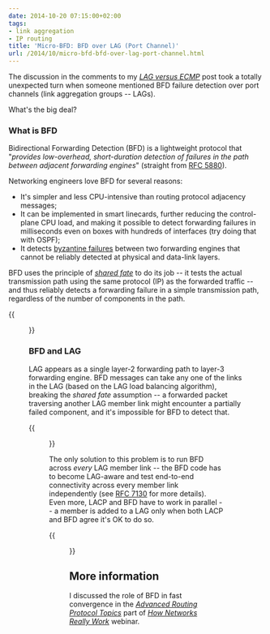 ```yaml
---
date: 2014-10-20 07:15:00+02:00
tags:
- link aggregation
- IP routing
title: 'Micro-BFD: BFD over LAG (Port Channel)'
url: /2014/10/micro-bfd-bfd-over-lag-port-channel.html
---
```

The discussion in the comments to my [*LAG versus ECMP*](/2014/10/lag-versus-ecmp.html) post took a totally unexpected turn when someone mentioned BFD failure detection over port channels (link aggregation groups -- LAGs).

What's the big deal?
<!--more-->
### What is BFD

Bidirectional Forwarding Detection (BFD) is a lightweight protocol that "*provides low-overhead, short-duration detection of failures in the path between adjacent forwarding engines*" (straight from [RFC 5880](http://tools.ietf.org/html/rfc5880)).

Networking engineers love BFD for several reasons:

-   It's simpler and less CPU-intensive than routing protocol adjacency messages;
-   It can be implemented in smart linecards, further reducing the control-plane CPU load, and making it possible to detect forwarding failures in milliseconds even on boxes with hundreds of interfaces (try doing that with OSPF);
-   It detects [byzantine failures](http://en.wikipedia.org/wiki/Byzantine_fault_tolerance) between two forwarding engines that cannot be reliably detected at physical and data-link layers.

BFD uses the principle of [*shared fate*](/2014/08/fate-sharing-in-ip-networks.html) to do its job -- it tests the actual transmission path using the same protocol (IP) as the forwarded traffic -- and thus reliably detects a forwarding failure in a simple transmission path, regardless of the number of components in the path.

{{<figure src="s1600-MicroBFD+-+Single+link.png" caption="BFD over a single link">}}

### BFD and LAG

LAG appears as a single layer-2 forwarding path to layer-3 forwarding engine. BFD messages can take any one of the links in the LAG (based on the LAG load balancing algorithm), breaking the *shared fate* assumption -- a forwarded packet traversing another LAG member link might encounter a partially failed component, and it's impossible for BFD to detect that.

{{<figure src="/2014/10/s1600-MicroBFD+-+BFD+over+LAG.png" caption="BFD over a Link Aggregation Group">}}

The only solution to this problem is to run BFD across *every* LAG member link -- the BFD code has to become LAG-aware and test end-to-end connectivity across every member link independently (see [RFC 7130](http://tools.ietf.org/html/rfc7130) for more details). Even more, LACP and BFD have to work in parallel -- a member is added to a LAG only when both LACP and BFD agree it's OK to do so.

{{<figure src="s1600-MicroBFD+Sessions.png" caption="Micro BFD sessions over LAG">}}

## More information

I discussed the role of BFD in fast convergence in the *[Advanced Routing Protocol Topics](https://my.ipspace.net/bin/list?id=Net101#ADV_ROUTING)* part of *[How Networks Really Work](https://www.ipspace.net/How_Networks_Really_Work)* webinar.
